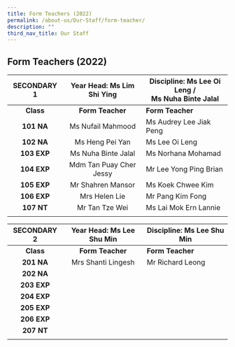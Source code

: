 ```yaml
---
title: Form Teachers (2022)
permalink: /about-us/Our-Staff/form-teacher/
description: ""
third_nav_title: Our Staff
---
```

## Form Teachers (2022)

| **SECONDARY 1** | **Year Head:** Ms Lim Shi Ying | **Discipline:** Ms Lee Oi Leng /  <br>Ms Nuha Binte Jalal |
|:---:|:---:|---|
| **Class** | **Form Teacher** | **Form Teacher** |
| **101 NA** | Ms Nufail Mahmood | Ms Audrey Lee Jiak Peng |
| **102 NA** | Ms Heng Pei Yan | Ms Lee Oi Leng |
| **103 EXP** | Ms Nuha Binte Jalal | Ms Norhana Mohamad |
| **104 EXP** | Mdm Tan Puay Cher Jessy | Mr Lee Yong Ping Brian |
| **105 EXP** | Mr Shahren Mansor | Ms Koek Chwee Kim |
| **106 EXP** | Mrs Helen Lie | Mr Pang Kim Fong |
| **107 NT** | Mr Tan Tze Wei | Ms Lai Mok Ern Lannie |
|  |  |  |

| **SECONDARY 2** | **Year Head:** Ms Lee Shu Min | **Discipline:** Ms Lee Shu Min |
|:---:|:---:|---|
| **Class** | **Form Teacher** | **Form Teacher** |
| **201 NA** | Mrs Shanti Lingesh | Mr Richard Leong |
| **202 NA** |  |  |
| **203 EXP** |  |  |
| **204 EXP** |  |  |
| **205 EXP** |  |  |
| **206 EXP** |  |  |
| **207 NT** |  |  |
|  |  |  |
